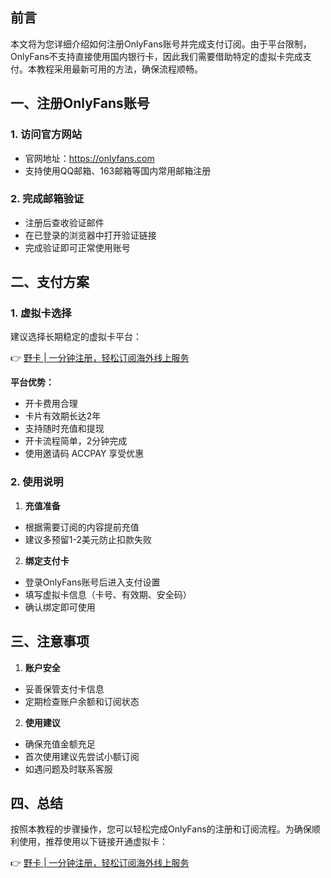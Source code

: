 ## 前言

本文将为您详细介绍如何注册OnlyFans账号并完成支付订阅。由于平台限制，OnlyFans不支持直接使用国内银行卡，因此我们需要借助特定的虚拟卡完成支付。本教程采用最新可用的方法，确保流程顺畅。

## 一、注册OnlyFans账号

### 1. 访问官方网站

- 官网地址：https://onlyfans.com
- 支持使用QQ邮箱、163邮箱等国内常用邮箱注册

### 2. 完成邮箱验证

- 注册后查收验证邮件
- 在已登录的浏览器中打开验证链接
- 完成验证即可正常使用账号

## 二、支付方案

### 1. 虚拟卡选择

建议选择长期稳定的虚拟卡平台：

👉 [野卡 | 一分钟注册，轻松订阅海外线上服务](https://bit.ly/bewildcard)

**平台优势：**
- 开卡费用合理
- 卡片有效期长达2年
- 支持随时充值和提现
- 开卡流程简单，2分钟完成
- 使用邀请码 ACCPAY 享受优惠

### 2. 使用说明

1. **充值准备**
- 根据需要订阅的内容提前充值
- 建议多预留1-2美元防止扣款失败

2. **绑定支付卡**
- 登录OnlyFans账号后进入支付设置
- 填写虚拟卡信息（卡号、有效期、安全码）
- 确认绑定即可使用

## 三、注意事项

1. **账户安全**
- 妥善保管支付卡信息
- 定期检查账户余额和订阅状态

2. **使用建议**
- 确保充值金额充足
- 首次使用建议先尝试小额订阅
- 如遇问题及时联系客服

## 四、总结

按照本教程的步骤操作，您可以轻松完成OnlyFans的注册和订阅流程。为确保顺利使用，推荐使用以下链接开通虚拟卡：

👉 [野卡 | 一分钟注册，轻松订阅海外线上服务](https://bit.ly/bewildcard)
